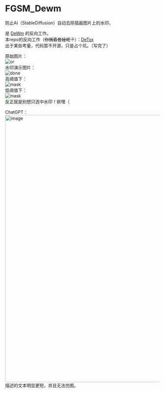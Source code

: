# FGSM_Dewm
防止AI（StableDiffusion）自动去除插画图片上的水印。  

是 [DeWm](https://github.com/huzpsb/DeWm) 的反向工作。  
本repo的反向工作（~~你搁着套娃呢？~~）：[DeTox](https://github.com/huzpsb/DeTox/)  
出于某些考量，代码暂不开源，只是占个坑。（写完了）  

原始图片：  
![or](https://github.com/user-attachments/assets/cf5648c0-f6c1-472c-a5f6-020ef11c75f5)  
水印演示图片：  
![done](https://github.com/user-attachments/assets/2a9be155-7b38-41a8-9631-cba64be3b575)  
高阈值下：  
![mask](https://github.com/user-attachments/assets/52f440cd-f077-4021-b4b2-a4286322b130)  
低阈值下：  
![mask](https://github.com/user-attachments/assets/13ee7c1a-853c-41e9-a05a-820284c9c732)  
反正就是别想只选中水印！欸嘿（  

ChatGPT：  
<img width="868" alt="image" src="https://github.com/user-attachments/assets/5334963a-4d90-404d-acba-5a75c4d10ae0">  
描述的文本明显更短，并且无法仿图。  
